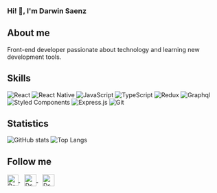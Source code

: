 ### Hi! 🤟, I'm Darwin Saenz

## About me
Front-end developer passionate about technology and learning new development tools.

## Skills
![React](https://img.shields.io/badge/react-%2320232a.svg?style=for-the-badge&logo=react&logoColor=%2361DAFB)
![React Native](https://img.shields.io/badge/react_native-%2320232a.svg?style=for-the-badge&logo=react&logoColor=%2361DAFB)
![JavaScript](https://img.shields.io/badge/javascript-%23323330.svg?style=for-the-badge&logo=javascript&logoColor=%23F7DF1E)
![TypeScript](https://img.shields.io/badge/typescript-%23007ACC.svg?style=for-the-badge&logo=typescript&logoColor=white)
![Redux](https://img.shields.io/badge/redux-%23593d88.svg?style=for-the-badge&logo=redux&logoColor=white)
![Graphql](https://img.shields.io/badge/-Graphql-df0397?logo=graphql&style=for-the-badge)
![Styled Components](https://img.shields.io/badge/styled--components-DB7093?style=for-the-badge&logo=styled-components&logoColor=white)
![Express.js](https://img.shields.io/badge/express.js-%23404d59.svg?style=for-the-badge&logo=express&logoColor=%2361DAFB)
![Git](https://img.shields.io/badge/git-%23F05033.svg?style=for-the-badge&logo=git&logoColor=white)

## Statistics
![GitHub stats](https://github-readme-stats.vercel.app/api?username=dssaenz&hide=contribs&show_icons=true&theme=tokyonight)
![Top Langs](https://github-readme-stats.vercel.app/api/top-langs/?username=dssaenz&layout=compact&theme=tokyonight)

## Follow me
<p>
   <a href="https://www.linkedin.com/in/dssaenz/" target="blank">
    <img align="center" src="https://cdn.jsdelivr.net/npm/simple-icons@3.13.0/icons/linkedin.svg" alt="Dssaenz" height="26px" width="26px" />
  </a>
  <a href="https://www.instagram.com/darwin_saenz105/" target="blank" style='margin:0 10px 0 10px'>
    <img align="center" src="https://cdn.jsdelivr.net/npm/simple-icons@3.0.1/icons/instagram.svg" alt="Dssaenz" height="28px" width="28px" />
  </a>
  <a href="https://www.facebook.com/darwinsteven.saenzsuarez" target="blank">
    <img align="center" src="https://cdn.jsdelivr.net/npm/simple-icons@3.13.0/icons/facebook.svg" alt="Dssaenz" height="28px" width="28px" />
  </a>
</p>
